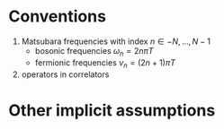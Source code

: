 # Conventions
1. Matsubara frequencies with index $n\in -N,...,N-1$
   * bosonic frequencies $\omega_n = 2 n \pi T$
   * fermionic frequencies $\nu_n = (2n+1) \pi T$
2. operators in correlators

# Other implicit assumptions
